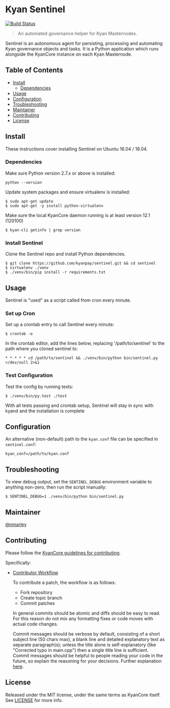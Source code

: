 # Kyan Sentinel

[![Build Status](https://travis-ci.org/kyanpay/sentinel.svg?branch=master)](https://travis-ci.org/kyanpay/sentinel)

> An automated governance helper for Kyan Masternodes.

Sentinel is an autonomous agent for persisting, processing and automating Kyan governance objects and tasks. It is a Python application which runs alongside the KyanCore instance on each Kyan Masternode.

## Table of Contents
- [Install](#install)
  - [Dependencies](#dependencies)
- [Usage](#usage)
- [Configuration](#configuration)
- [Troubleshooting](#troubleshooting)
- [Maintainer](#maintainer)
- [Contributing](#contributing)
- [License](#license)

## Install

These instructions cover installing Sentinel on Ubuntu 16.04 / 18.04.

### Dependencies

Make sure Python version 2.7.x or above is installed:

    python --version

Update system packages and ensure virtualenv is installed:

    $ sudo apt-get update
    $ sudo apt-get -y install python-virtualenv

Make sure the local KyanCore daemon running is at least version 12.1 (120100)

    $ kyan-cli getinfo | grep version

### Install Sentinel

Clone the Sentinel repo and install Python dependencies.

    $ git clone https://github.com/kyanpay/sentinel.git && cd sentinel
    $ virtualenv ./venv
    $ ./venv/bin/pip install -r requirements.txt

## Usage

Sentinel is "used" as a script called from cron every minute.

### Set up Cron

Set up a crontab entry to call Sentinel every minute:

    $ crontab -e

In the crontab editor, add the lines below, replacing '/path/to/sentinel' to the path where you cloned sentinel to:

    * * * * * cd /path/to/sentinel && ./venv/bin/python bin/sentinel.py >/dev/null 2>&1

### Test Configuration

Test the config by running tests:

    $ ./venv/bin/py.test ./test

With all tests passing and crontab setup, Sentinel will stay in sync with kyand and the installation is complete

## Configuration

An alternative (non-default) path to the `kyan.conf` file can be specified in `sentinel.conf`:

    kyan_conf=/path/to/kyan.conf

## Troubleshooting

To view debug output, set the `SENTINEL_DEBUG` environment variable to anything non-zero, then run the script manually:

    $ SENTINEL_DEBUG=1 ./venv/bin/python bin/sentinel.py

## Maintainer

[@nmarley](https://github.com/nmarley)

## Contributing

Please follow the [KyanCore guidelines for contributing](https://github.com/kyanpay/kyan/blob/master/CONTRIBUTING.md).

Specifically:

* [Contributor Workflow](https://github.com/kyanpay/kyan/blob/master/CONTRIBUTING.md#contributor-workflow)

    To contribute a patch, the workflow is as follows:

    * Fork repository
    * Create topic branch
    * Commit patches

    In general commits should be atomic and diffs should be easy to read. For this reason do not mix any formatting fixes or code moves with actual code changes.

    Commit messages should be verbose by default, consisting of a short subject line (50 chars max), a blank line and detailed explanatory text as separate paragraph(s); unless the title alone is self-explanatory (like "Corrected typo in main.cpp") then a single title line is sufficient. Commit messages should be helpful to people reading your code in the future, so explain the reasoning for your decisions. Further explanation [here](http://chris.beams.io/posts/git-commit/).

## License

Released under the MIT license, under the same terms as KyanCore itself. See [LICENSE](LICENSE) for more info.
